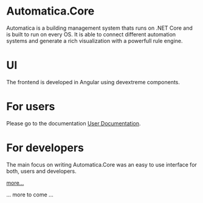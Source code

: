 # Automatica.Core

Automatica is a building management system thats runs on .NET Core and is built to run on every OS. It is able to connect different automation systems and generate a rich visualization with a powerfull rule engine.

# UI
The frontend is developed in Angular using devextreme components.

# For users
Please go to the documentation [User Documentation](http://docu.automaticacore.com).

# For developers
The main focus on writing Automatica.Core was an easy to use interface for both, users and developers. 

[more...](http://docu.automaticacore.com)


... more to come ...